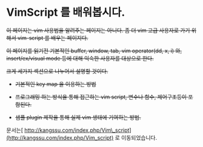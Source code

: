# VimScript 를 배워봅시다.

~~이 페이지는 vim 사용법을 알려주는 페이지는 아니다. 좀 더 vim 고급 사용자로 가기 위해서 vim-script 를 배우는 페이지다.~~

~~이 페이지를 읽기전 기본적인 buffer, window, tab, vim operator\(dd, x, i\) 와, insert/ex/visual mode 등에 대해 익숙한 사용자를 대상으로 한다.~~

~~크게 세가지 섹션으로 나누어서 설명할 것이다.~~

* ~~기본적인 key map 을 이용하는 방법~~

* ~~프로그래밍 하는 방식을 통해 접근하는 vim script, 변수나 함수, 제어구조등이 포함된다.~~

* ~~샘플 plugin 제작을 통해 실제 vim 생태에 기여하는 방법.~~

문서는[ http://kangssu.com/index.php/Vim\_script](http://kangssu.com/index.php/Vim_script) 로 이동되었습니다.

